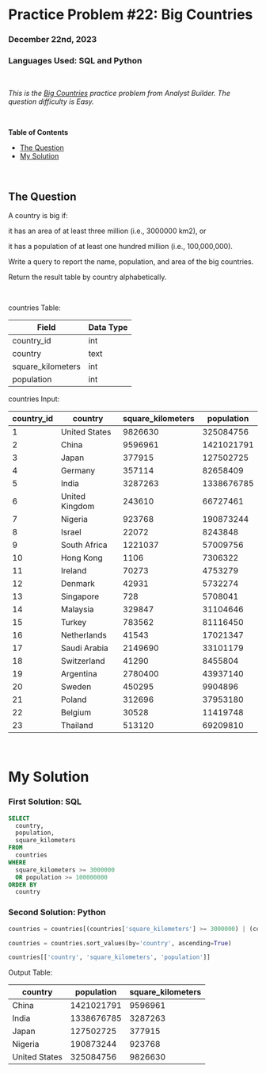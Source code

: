 # **Practice Problem #22: Big Countries**
### December 22nd, 2023
### Languages Used: SQL and Python

<br>

*This is the [Big Countries](https://www.analystbuilder.com/questions/big-countries-JmTAY) practice problem from Analyst Builder. The question difficulty is Easy.*

<br>

**Table of Contents**

-   [The Question](#the-question)
-   [My Solution](#my-solution)
  
<br>

## The Question

A country is big if:

it has an area of at least three million (i.e., 3000000 km2), or

it has a population of at least one hundred million (i.e., 100,000,000).

Write a query to report the name, population, and area of the big countries.

Return the result table by country alphabetically.

<br>

countries Table:

| Field             | Data Type |
| ----------------- | --------- |
| country_id        | int       |
| country           | text      |
| square_kilometers | int       |
| population        | int       |

countries Input:

| country_id | country        | square_kilometers | population |
| ---------- | -------------- | ----------------- | ---------- |
| 1          | United States  | 9826630           | 325084756  |
| 2          | China          | 9596961           | 1421021791 |
| 3          | Japan          | 377915            | 127502725  |
| 4          | Germany        | 357114            | 82658409   |
| 5          | India          | 3287263           | 1338676785 |
| 6          | United Kingdom | 243610            | 66727461   |
| 7          | Nigeria        | 923768            | 190873244  |
| 8          | Israel         | 22072             | 8243848    |
| 9          | South Africa   | 1221037           | 57009756   |
| 10         | Hong Kong      | 1106              | 7306322    |
| 11         | Ireland        | 70273             | 4753279    |
| 12         | Denmark        | 42931             | 5732274    |
| 13         | Singapore      | 728               | 5708041    |
| 14         | Malaysia       | 329847            | 31104646   |
| 15         | Turkey         | 783562            | 81116450   |
| 16         | Netherlands    | 41543             | 17021347   |
| 17         | Saudi Arabia   | 2149690           | 33101179   |
| 18         | Switzerland    | 41290             | 8455804    |
| 19         | Argentina      | 2780400           | 43937140   |
| 20         | Sweden         | 450295            | 9904896    |
| 21         | Poland         | 312696            | 37953180   |
| 22         | Belgium        | 30528             | 11419748   |
| 23         | Thailand       | 513120            | 69209810   |

<br>

# My Solution

### First Solution: SQL

``` SQL
SELECT 
  country,
  population,
  square_kilometers
FROM 
  countries
WHERE
  square_kilometers >= 3000000
  OR population >= 100000000
ORDER BY
  country
```

### Second Solution: Python

``` Python
countries = countries[(countries['square_kilometers'] >= 3000000) | (countries['population'] >= 100000000)]

countries = countries.sort_values(by='country', ascending=True)

countries[['country', 'square_kilometers', 'population']]
```

Output Table:

| country       | population | square_kilometers |
| ------------- | ---------- | ----------------- |
| China         | 1421021791 | 9596961           |
| India         | 1338676785 | 3287263           |
| Japan         | 127502725  | 377915            |
| Nigeria       | 190873244  | 923768            |
| United States | 325084756  | 9826630           |